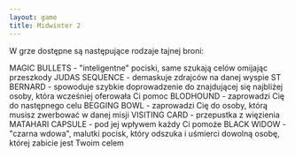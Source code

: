 ```yaml
---
layout: game
title: Midwinter 2
---
```


W grze dostępne są następujące rodzaje tajnej broni:

MAGIC BULLETS		- "inteligentne" pociski, same szukają 
celów
                   		  omijając przeszkody
JUDAS SEQUENCE		- demaskuje zdrajców na 
danej wyspie
ST BERNARD 		- spowoduje szybkie doprowadzenie 
do 
			  znajdującej się najbliżej osoby, która 
wcześniej 
			  oferowała Ci pomoc
BLODHOUND 		- zaprowadzi Cię do następnego celu
BEGGING BOWL 		- zaprowadzi Cię do osoby, którą 
musisz 
			  zwerbować w danej misji
VISITING CARD 		- przepustka z więzienia
MATAHARI CAPSULE	- pod jej wpływem każdy Ci pomoże
BLACK WIDOW 		- "czarna wdowa", malutki pocisk, 
który odszuka
                   		  i uśmierci dowolną osobę, której 
zabicie jest 
			  Twoim celem
